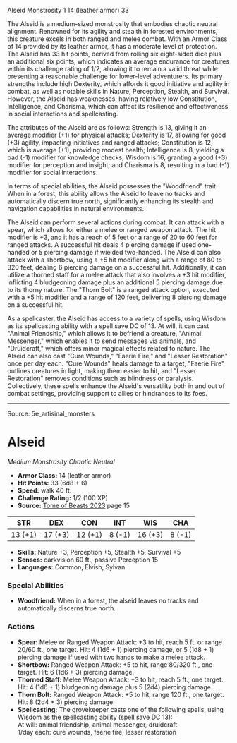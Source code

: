 <MonsterName/>Alseid</MonsterName>
<CreatureType/>Monstrosity</CreatureType>
<CR/>1</CR>
<AC/>14 (leather armor)</AC>
<HP/>33</HP>
<summary>The Alseid is a medium-sized monstrosity that embodies chaotic neutral alignment. Renowned for its agility and stealth in forested environments, this creature excels in both ranged and melee combat. With an Armor Class of 14 provided by its leather armor, it has a moderate level of protection. The Alseid has 33 hit points, derived from rolling six eight-sided dice plus an additional six points, which indicates an average endurance for creatures within its challenge rating of 1/2, allowing it to remain a valid threat while presenting a reasonable challenge for lower-level adventurers. Its primary strengths include high Dexterity, which affords it good initiative and agility in combat, as well as notable skills in Nature, Perception, Stealth, and Survival. However, the Alseid has weaknesses, having relatively low Constitution, Intelligence, and Charisma, which can affect its resilience and effectiveness in social interactions and spellcasting.</summary>

<detail>

The attributes of the Alseid are as follows: Strength is 13, giving it an average modifier (+1) for physical attacks; Dexterity is 17, allowing for good (+3) agility, impacting initiatives and ranged attacks; Constitution is 12, which is average (+1), providing modest health; Intelligence is 8, yielding a bad (-1) modifier for knowledge checks; Wisdom is 16, granting a good (+3) modifier for perception and insight; and Charisma is 8, resulting in a bad (-1) modifier for social interactions. 

In terms of special abilities, the Alseid possesses the "Woodfriend" trait. When in a forest, this ability allows the Alseid to leave no tracks and automatically discern true north, significantly enhancing its stealth and navigation capabilities in natural environments.

The Alseid can perform several actions during combat. It can attack with a spear, which allows for either a melee or ranged weapon attack. The hit modifier is +3, and it has a reach of 5 feet or a range of 20 to 60 feet for ranged attacks. A successful hit deals 4 piercing damage if used one-handed or 5 piercing damage if wielded two-handed. The Alseid can also attack with a shortbow, using a +5 hit modifier along with a range of 80 to 320 feet, dealing 6 piercing damage on a successful hit. Additionally, it can utilize a thorned staff for a melee attack that also involves a +3 hit modifier, inflicting 4 bludgeoning damage plus an additional 5 piercing damage due to its thorny nature. The "Thorn Bolt" is a ranged attack option, executed with a +5 hit modifier and a range of 120 feet, delivering 8 piercing damage on a successful hit.

As a spellcaster, the Alseid has access to a variety of spells, using Wisdom as its spellcasting ability with a spell save DC of 13. At will, it can cast "Animal Friendship," which allows it to befriend a creature, "Animal Messenger," which enables it to send messages via animals, and "Druidcraft," which offers minor magical effects related to nature. The Alseid can also cast "Cure Wounds," "Faerie Fire," and "Lesser Restoration" once per day each. "Cure Wounds" heals damage to a target, "Faerie Fire" outlines creatures in light, making them easier to hit, and "Lesser Restoration" removes conditions such as blindness or paralysis. Collectively, these spells enhance the Alseid's versatility both in and out of combat settings, providing support to allies or hindrances to its foes.</detail>



---

Source: 5e_artisinal_monsters

# Alseid

*Medium* *Monstrosity* *Chaotic Neutral*

- **Armor Class:** 14 (leather armor)
- **Hit Points:** 33 (6d8 + 6)
- **Speed:** walk 40 ft.
- **Challenge Rating:** 1/2 (100 XP)
- **Source:** [Tome of Beasts 2023](https://koboldpress.com/kpstore/product/tome-of-beasts-1-2023-edition/) page 15

| STR | DEX | CON | INT | WIS | CHA |
| --- | --- | --- | --- | --- | --- |
| 13 (+1) | 17 (+3) | 12 (+1) | 8 (-1) | 16 (+3) | 8 (-1) |

- **Skills:** Nature +3, Perception +5, Stealth +5, Survival +5
- **Senses:** darkvision 60 ft., passive Perception 15
- **Languages:** Common, Elvish, Sylvan

### Special Abilities

- **Woodfriend:** When in a forest, the alseid leaves no tracks and automatically discerns true north.

### Actions

- **Spear:** Melee or Ranged Weapon Attack: +3 to hit, reach 5 ft. or range 20/60 ft., one target. Hit: 4 (1d6 + 1) piercing damage, or 5 (1d8 + 1) piercing damage if used with two hands to make a melee attack.
- **Shortbow:** Ranged Weapon Attack: +5 to hit, range 80/320 ft., one target. Hit: 6 (1d6 + 3) piercing damage.
- **Thorned Staff:** Melee Weapon Attack: +3 to hit, reach 5 ft., one target. Hit: 4 (1d6 + 1) bludgeoning damage plus 5 (2d4) piercing damage.
- **Thorn Bolt:** Ranged Weapon Attack: +5 to hit, range 120 ft., one target. Hit: 8 (2d4 + 3) piercing damage.
- **Spellcasting:** The grovekeeper casts one of the following spells, using Wisdom as the spellcasting ability (spell save DC 13):<br>At will: animal friendship, animal messenger, druidcraft<br>1/day each: cure wounds, faerie fire, lesser restoration


